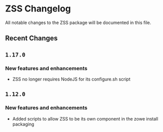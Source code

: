 # ZSS Changelog

All notable changes to the ZSS package will be documented in this file.

## Recent Changes

## `1.17.0`

### New features and enhancements
- ZSS no longer requires NodeJS for its configure.sh script

## `1.12.0`

### New features and enhancements
- Added scripts to allow ZSS to be its own component in the zowe install packaging

